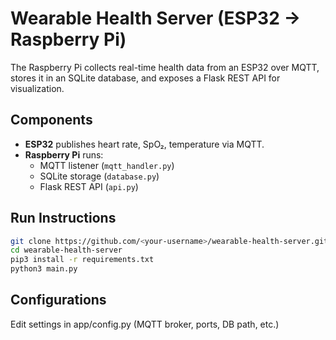 # Wearable Health Server (ESP32 → Raspberry Pi)

The Raspberry Pi collects real-time health data from an ESP32 over MQTT,
stores it in an SQLite database, and exposes a Flask REST API for visualization.

## Components

- **ESP32** publishes heart rate, SpO₂, temperature via MQTT.
- **Raspberry Pi** runs:
  - MQTT listener (`mqtt_handler.py`)
  - SQLite storage (`database.py`)
  - Flask REST API (`api.py`)

## Run Instructions

```bash
git clone https://github.com/<your-username>/wearable-health-server.git
cd wearable-health-server
pip3 install -r requirements.txt
python3 main.py
```

## Configurations

Edit settings in app/config.py (MQTT broker, ports, DB path, etc.)
